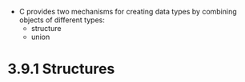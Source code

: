 * C provides two mechanisms for creating data types by combining objects of different types:
	* structure
	* union
# 3.9.1 Structures